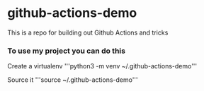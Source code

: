 # github-actions-demo
This is a repo for building out Github Actions and tricks

### To use my project you can do this

Create a virtualenv
'''python3 -m venv ~/.github-actions-demo'''

Source it
'''source ~/.github-actions-demo'''
